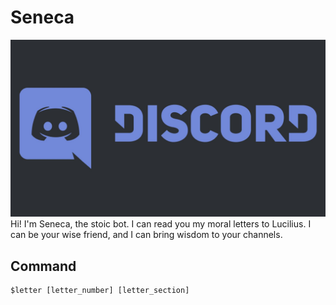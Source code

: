 # Seneca
![Distoicord, the stoic bot](images/WJuDg81F18inqzOKqpM3w-VP_6UiazlpJDeIWHLQO3w.jpg)
Hi! I'm Seneca, the stoic bot. I can read you my moral letters to Lucilius. I can be your wise friend, and I can bring wisdom to your channels.
## Command
```
$letter [letter_number] [letter_section]
```
